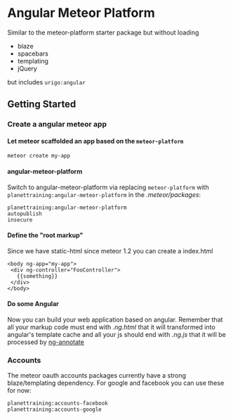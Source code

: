 # Angular Meteor Platform
Similar to the meteor-platform starter package but without loading
- blaze
- spacebars
- templating
- jQuery

but includes ```urigo:angular```
## Getting Started
### Create a angular meteor app
#### Let meteor scaffolded an app based on the ```meteor-platform```
```
meteor create my-app
```
#### angular-meteor-platform
Switch to angular-meteor-platform via replacing ```meteor-platform``` with ```planettraining:angular-meteor-platform``` in the _.meteor/packages_:
```
planettraining:angular-meteor-platform
autopublish
insecure
```
#### Define the "root markup"
Since we have static-html since meteor 1.2 you can create a index.html
```
<body ng-app="my-app">
 <div ng-controller="FooController">
   {{something}}
 </div>
</body>
```

#### Do some Angular
Now you can build your web application based on angular. Remember that all your markup code must end with *.ng.html* that it will transformed into angular's template cache and all your js should end with *.ng.js* that it will be processed by [ng-annotate](https://github.com/olov/ng-annotate.git)


### Accounts
The meteor oauth accounts packages currently have a strong blaze/templating dependency. For google and facebook you can use these for now:
```
planettraining:accounts-facebook
planettraining:accounts-google
```

